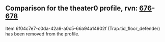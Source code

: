 ## Comparison for the theater0 profile, rvn: [676](https://github.com/PRO100KatYT/FortniteProfileRevisions/tree/main/profiles/theater0/676%20theater0.json)-[678](https://github.com/PRO100KatYT/FortniteProfileRevisions/tree/main/profiles/theater0/678%20theater0.json)

Item 6f04c7e7-c0da-42a9-a0c5-66a94a14902f (Trap:tid_floor_defender) has been removed from the profile.
<br><br>
